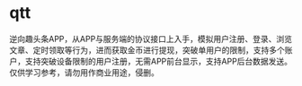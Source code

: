 # qtt
逆向趣头条APP，从APP与服务端的协议接口上入手，模拟用户注册、登录、浏览文章、定时领取等行为，进而获取金币进行提现，突破单用户的限制，支持多个账户，支持突破设备限制的用户注册，无需APP前台显示，支持APP后台数据发送。仅供学习参考，请勿用作商业用途，侵删。

